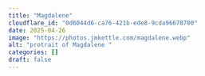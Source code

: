 ```yaml
---
title: "Magdalene"
cloudflare_id: "0d6044d6-ca76-421b-ede8-9cda96678700"
date: 2025-04-26
image: "https://photos.jmkettle.com/magdalene.webp"
alt: "protrait of Magdalene "
categories: []
draft: false
---
```

